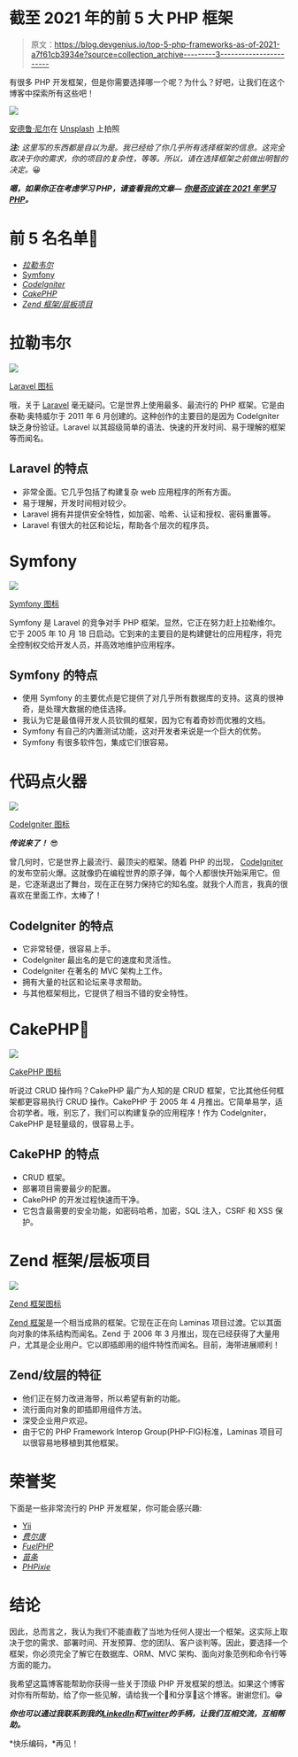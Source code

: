 # 截至 2021 年的前 5 大 PHP 框架

> 原文：<https://blog.devgenius.io/top-5-php-frameworks-as-of-2021-a7f61cb3934e?source=collection_archive---------3----------------------->

有很多 PHP 开发框架，但是你需要选择哪一个呢？为什么？好吧，让我们在这个博客中探索所有这些吧！

![](img/13edafa6797851f18b1da300676ffc52.png)

[安德鲁·尼尔](https://unsplash.com/@andrewtneel?utm_source=medium&utm_medium=referral)在 [Unsplash](https://unsplash.com?utm_source=medium&utm_medium=referral) 上拍照

***注:*** *这里写的东西都是自以为是。我已经给了你几乎所有选择框架的信息。这完全取决于你的需求，你的项目的复杂性，等等。所以，请在选择框架之前做出明智的决定。*😀

***嗯，如果你正在考虑学习 PHP，请查看我的文章—*** [***你是否应该在 2021 年学习 PHP***](/is-it-worth-learning-php-in-2021-or-in-2022-1a2ee0e30040)***。***

# 前 5 名名单📃

*   [*拉勒韦尔*](https://laravel.com/)
*   [Symfony](https://symfony.com/)
*   [*CodeIgniter*](https://codeigniter.com/)
*   [*CakePHP*](https://cakephp.org/)
*   [*Zend 框架/层板项目*](https://framework.zend.com/)

# 拉勒韦尔

![](img/37cd7c74be1e98b42e58a085c76d53b4.png)

[Laravel 图标](https://laravel.com/)

哦，关于 [Laravel](https://laravel.com/) 毫无疑问。它是世界上使用最多、最流行的 PHP 框架。它是由泰勒·奥特威尔于 2011 年 6 月创建的。这种创作的主要目的是因为 CodeIgniter 缺乏身份验证。Laravel 以其超级简单的语法、快速的开发时间、易于理解的框架等而闻名。

## Laravel 的特点

*   非常全面。它几乎包括了构建复杂 web 应用程序的所有方面。
*   易于理解，开发时间相对较少。
*   Laravel 拥有并提供安全特性，如加密、哈希、认证和授权、密码重置等。
*   Laravel 有很大的社区和论坛，帮助各个层次的程序员。

# Symfony

![](img/6d131cdbe0d9d2c501b22a7ec07d79be.png)

[Symfony 图标](https://symfony.com/)

Symfony 是 Laravel 的竞争对手 PHP 框架。显然，它正在努力赶上拉勒维尔。它于 2005 年 10 月 18 日启动。它到来的主要目的是构建健壮的应用程序，将完全控制权交给开发人员，并高效地维护应用程序。

## Symfony 的特点

*   使用 Symfony 的主要优点是它提供了对几乎所有数据库的支持。这真的很神奇，是处理大数据的绝佳选择。
*   我认为它是最值得开发人员钦佩的框架，因为它有着奇妙而优雅的文档。
*   Symfony 有自己的内置测试功能，这对开发者来说是一个巨大的优势。
*   Symfony 有很多软件包，集成它们很容易。

# 代码点火器

![](img/07829fa04022ec75db477564e710e448.png)

[CodeIgniter 图标](https://codeigniter.com/)

***传说来了！*** 😎

曾几何时，它是世界上最流行、最顶尖的框架。随着 PHP 的出现， [CodeIgniter](https://codeigniter.com/) 的发布空前火爆。这就像扔在编程世界的原子弹，每个人都很快开始采用它。但是，它逐渐退出了舞台，现在正在努力保持它的知名度。就我个人而言，我真的很喜欢在里面工作，太棒了！

## CodeIgniter 的特点

*   它非常轻便，很容易上手。
*   CodeIgniter 最出名的是它的速度和灵活性。
*   CodeIgniter 在著名的 MVC 架构上工作。
*   拥有大量的社区和论坛来寻求帮助。
*   与其他框架相比，它提供了相当不错的安全特性。

# CakePHP🍰

![](img/e252df76db882694d076bbeb8144a295.png)

[CakePHP 图标](https://cakephp.org/)

听说过 CRUD 操作吗？CakePHP 最广为人知的是 CRUD 框架，它比其他任何框架都更容易执行 CRUD 操作。CakePHP 于 2005 年 4 月推出。它简单易学，适合初学者。哦，别忘了，我们可以构建复杂的应用程序！作为 CodeIgniter，CakePHP 是轻量级的，很容易上手。

## CakePHP 的特点

*   CRUD 框架。
*   部署项目需要最少的配置。
*   CakePHP 的开发过程快速而干净。
*   它包含最需要的安全功能，如密码哈希，加密，SQL 注入，CSRF 和 XSS 保护。

# Zend 框架/层板项目

![](img/469e284b4a3964d48553f808a4d6b642.png)

[Zend 框架图标](https://framework.zend.com/)

[Zend 框架](https://framework.zend.com/)是一个相当成熟的框架。它现在正在向 Laminas 项目过渡。它以其面向对象的体系结构而闻名。Zend 于 2006 年 3 月推出，现在已经获得了大量用户，尤其是企业用户。它以即插即用的组件特性而闻名。目前，海带进展顺利！

## Zend/纹层的特征

*   他们正在努力改进海带，所以希望有新的功能。
*   流行面向对象的即插即用组件方法。
*   深受企业用户欢迎。
*   由于它的 PHP Framework Interop Group(PHP-FIG)标准，Laminas 项目可以很容易地移植到其他框架。

# 荣誉奖

下面是一些非常流行的 PHP 开发框架，你可能会感兴趣:

*   [Yii](https://www.yiiframework.com/)
*   [*费尔康*](https://phalcon.io/en-us)
*   [*FuelPHP*](https://fuelphp.com/)
*   [*苗条*](https://www.slimframework.com/)
*   [*PHPixie*](https://phpixie.com/)

# 结论

因此，总而言之，我认为我们不能直截了当地为任何人提出一个框架。这实际上取决于您的需求、部署时间、开发预算、您的团队、客户谈判等。因此，要选择一个框架，你必须完全了解它在数据库、ORM、MVC 架构、面向对象范例和命令行等方面的能力。

我希望这篇博客能帮助你获得一些关于顶级 PHP 开发框架的想法。如果这个博客对你有所帮助，给了你一些见解，请给我一个👏和分享🔗这个博客。谢谢您们。😁

***你也可以通过我联系到我的***[***LinkedIn***](https://www.linkedin.com/in/hanoak/)***和***[***Twitter***](https://twitter.com/_hanoak)***的手柄，让我们互相交流，互相帮助。***

*快乐编码，*再见！